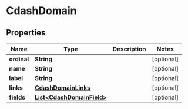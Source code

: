 

# CdashDomain

## Properties

Name | Type | Description | Notes
------------ | ------------- | ------------- | -------------
**ordinal** | **String** |  |  [optional]
**name** | **String** |  |  [optional]
**label** | **String** |  |  [optional]
**links** | [**CdashDomainLinks**](CdashDomainLinks.md) |  |  [optional]
**fields** | [**List&lt;CdashDomainField&gt;**](CdashDomainField.md) |  |  [optional]




